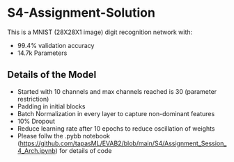 
# S4-Assignment-Solution 

This is a MNIST (28X28X1 image) digit recognition network with:
- 99.4% validation accuracy
- 14.7k Parameters



## Details of the Model

- Started with 10 channels and max channels reached is 30 (parameter restriction)
- Padding in initial blocks
- Batch Normalization in every layer to capture non-dominant features
- 10% Dropout
- Reduce learning rate after 10 epochs to reduce oscillation of weights
- Please follw the .pybb notebook (https://github.com/tapasML/EVAB2/blob/main/S4/Assignment_Session_4_Arch.ipynb)  for details of code 
